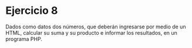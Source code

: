 # Ejercicio 8

Dados como datos dos números, que deberán ingresarse por medio de un HTML,
calcular su suma y su producto e informar los resultados, en un programa PHP.